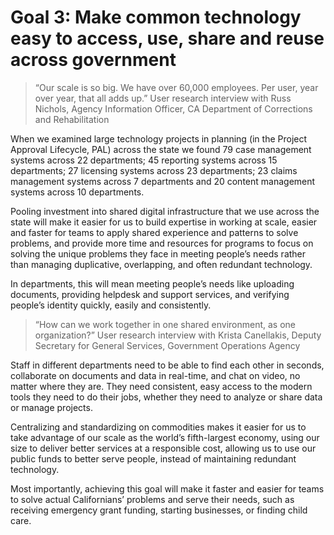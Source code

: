 # Goal 3: Make common technology easy to access, use, share and reuse across government 
>“Our scale is so big. We have over 60,000 employees. Per user, year over year, that all adds up.”
User research interview with Russ Nichols, Agency Information Officer, CA Department of Corrections and Rehabilitation

When we examined large technology projects in planning (in the Project Approval Lifecycle, PAL) across the state we found 79 case management systems across 22 departments; 45 reporting systems across 15 departments; 27 licensing systems across 23 departments; 23 claims management systems across 7 departments and 20 content management systems across 10 departments.

Pooling investment into shared digital infrastructure that we use across the state will make it easier for us to build expertise in working at scale, easier and faster for teams to apply shared experience and patterns to solve problems, and provide more time and resources for programs to focus on solving the unique problems they face in meeting people’s needs rather than managing duplicative, overlapping, and often redundant technology. 

In departments, this will mean meeting people’s needs like uploading documents, providing helpdesk and support services, and verifying people’s identity quickly, easily and consistently.

>“How can we work together in one shared environment, as one organization?”
User research interview with Krista Canellakis, Deputy Secretary for General Services, Government Operations Agency

Staff in different departments need to be able to find each other in seconds, collaborate on documents and data in real-time, and chat on video, no matter where they are. They need consistent, easy access to the modern tools they need to do their jobs, whether they need to analyze or share data or manage projects. 

Centralizing and standardizing on commodities makes it easier for us to take advantage of our scale as the world’s fifth-largest economy, using our size to deliver better services at a responsible cost, allowing us to use our public funds to better serve people, instead of maintaining redundant technology. 

Most importantly, achieving this goal will make it faster and easier for teams to solve actual Californians’ problems and serve their needs, such as receiving emergency grant funding, starting businesses, or finding child care.